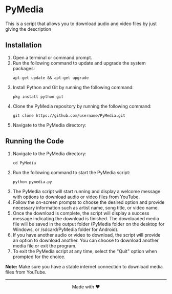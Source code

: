 <!DOCTYPE html>
<html>
<body>
<h1>PyMedia</h1>

<p>This is a script that allows you to download audio and video files by just giving the description</p>

<h2>Installation</h2>

<ol>
  <li>Open a terminal or command prompt.</li>
  <li>Run the following command to update and upgrade the system packages:</li>
  <pre><code>apt-get update &amp;&amp; apt-get upgrade</code></pre>
  <li>Install Python and Git by running the following command:</li>
  <pre><code>pkg install python git</code></pre>
  <li>Clone the PyMedia repository by running the following command:</li>
  <pre><code>git clone https://github.com/username/PyMedia.git</code></pre>
  <li>Navigate to the PyMedia directory:</li>
</ol>

<h2>Running the Code</h2>

<ol>
  <li>Navigate to the PyMedia directory:</li>
  <pre><code>cd PyMedia</code></pre>
  <li>Run the following command to start the PyMedia script:</li>
  <pre><code>python pymedia.py</code></pre>
  <li>The PyMedia script will start running and display a welcome message with options to download audio or video files from YouTube.</li>
  <li>Follow the on-screen prompts to choose the desired option and provide necessary information such as artist name, song title, or video name.</li>
  <li>Once the download is complete, the script will display a success message indicating the download is finished. The downloaded media file will be saved in the output folder (PyMedia folder on the desktop for Windows, or /sdcard/PyMedia folder for Android).</li>
  <li>If you have another audio or video to download, the script will provide an option to download another. You can choose to download another media file or exit the program.</li>
  <li>To exit the PyMedia script at any time, select the "Quit" option when prompted for the choice.</li>
</ol>

<p><strong>Note:</strong> Make sure you have a stable internet connection to download media files from YouTube.</p>
<hr>

  <p align="center">Made with ❤️</p>
</body>
</html>
